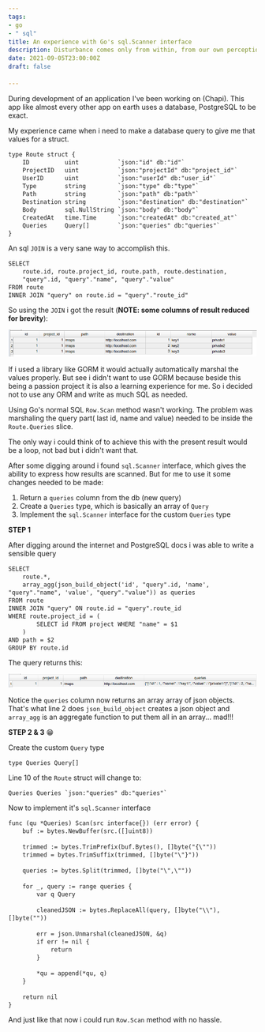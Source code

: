 ```yaml
---
tags:
- go
- " sql"
title: An experience with Go's sql.Scanner interface
description: Disturbance comes only from within, from our own perceptions
date: 2021-09-05T23:00:00Z
draft: false

---
```

During development of an application I've been working on (Chapi). This app like almost every other app on earth uses a database, PostgreSQL to be exact.

My experience came when i need to make a database query to give me that values for a struct.

    type Route struct {
    	ID          uint           `json:"id" db:"id"`
    	ProjectID   uint           `json:"projectId" db:"project_id"`
    	UserID      uint           `json:"userId" db:"user_id"`
    	Type        string         `json:"type" db:"type"`
    	Path        string         `json:"path" db:"path"`
    	Destination string         `json:"destination" db:"destination"`
    	Body        sql.NullString `json:"body" db:"body"`
    	CreatedAt   time.Time      `json:"createdAt" db:"created_at"`
    	Queries     Query[]        `json:"queries" db:"queries"`
    }

An sql `JOIN` is a very sane way to accomplish this.

    SELECT 
        route.id, route.project_id, route.path, route.destination,
        "query".id, "query"."name", "query"."value"
    FROM route
    INNER JOIN "query" on route.id = "query"."route_id"

So using the `JOIN` i got the result (**NOTE: some columns of result reduced for brevity**):

![](/uploads/screenshot-from-2021-09-05-12-01-47.png)

If i used a library like GORM it would actually automatically marshal the values properly. But see i didn't want to use GORM because beside this being a passion project it is also a learning experience for me. So i decided not to use any ORM and write as much SQL as needed.

Using Go's normal SQL `Row.Scan` method wasn't working. The problem was marshaling the query part( last id, name and value) needed to be inside the `Route.Queries` slice.

The only way i could think of to achieve this with the present result would be a loop, not bad but i didn't want that.

After some digging around i found `sql.Scanner` interface, which gives the ability to express how results are scanned. But for me to use it some changes needed to be made:

1. Return a `queries` column from the db (new query)
2. Create a `Queries` type, which is basically an array of `Query`
3. Implement the `sql.Scanner` interface for the custom `Queries` type

**STEP 1**

After digging around the internet and PostgreSQL docs i was able to write a sensible query

    SELECT
    	route.*,
    	array_agg(json_build_object('id', "query".id, 'name', "query"."name", 'value', "query"."value")) as queries
    FROM route
    INNER JOIN "query" ON route.id = "query".route_id
    WHERE route.project_id = (
    		SELECT id FROM project WHERE "name" = $1
    	)
    AND path = $2
    GROUP BY route.id

The query returns this:

![](/uploads/screenshot-from-2021-09-05-12-31-16.png)

Notice the `queries` column now returns an array array of json objects. That's what line 2 does `json_build_object` creates a json object and `array_agg` is an aggregate function to put them all in an array... mad!!!

**STEP 2 & 3** 😁

Create the custom `Query` type

    type Queries Query[]

Line 10 of the `Route` struct will change to:

    Queries Queries `json:"queries" db:"queries"`

Now to implement it's `sql.Scanner` interface

    func (qu *Queries) Scan(src interface{}) (err error) {
    	buf := bytes.NewBuffer(src.([]uint8))
    
    	trimmed := bytes.TrimPrefix(buf.Bytes(), []byte("{\""))
    	trimmed = bytes.TrimSuffix(trimmed, []byte("\"}"))
    
    	queries := bytes.Split(trimmed, []byte("\",\""))
    
    	for _, query := range queries {
    		var q Query
    
    		cleanedJSON := bytes.ReplaceAll(query, []byte("\\"), []byte(""))
    
    		err = json.Unmarshal(cleanedJSON, &q)
    		if err != nil {
    			return
    		}
    
    		*qu = append(*qu, q)
    	}
    
    	return nil
    }

And just like that now i could run `Row.Scan` method with no hassle.